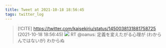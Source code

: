 ```yaml
---
title: Tweet at 2021-10-18 18:56:45
tags: twitter_log
---
```


> [!CITE] https://twitter.com/kaisekiriu/status/1450038131881758725 (2021-10-18 18:56:45)
> ![](https://twitter.com/kaisekiriu/status/1450038131881758725)
> RT @oanus: 定義を変えたがる心理が (わからんではないが) わからぬ
